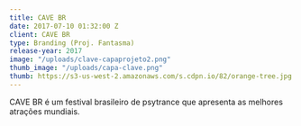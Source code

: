 ```yaml
---
title: CAVE BR
date: 2017-07-10 01:32:00 Z
client: CAVE BR
type: Branding (Proj. Fantasma)
release-year: 2017
image: "/uploads/clave-capaprojeto2.png"
thumb_image: "/uploads/capa-clave.png"
thumb: https://s3-us-west-2.amazonaws.com/s.cdpn.io/82/orange-tree.jpg
---
```


CAVE BR é um festival brasileiro de psytrance que apresenta as melhores atrações mundiais.